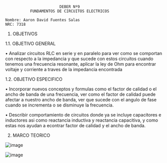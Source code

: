                             DEBER Nº9
               FUNDAMENTOS DE CIRCUITOS ELECTRICOS
               
    Nombre: Aaron David Fuentes Salas
    NRC: 7318
    
1. OBJETIVOS

1.1. OBJETIVO GENERAL

• Analizar circuitos RLC en serie y en paralelo para ver como se comportan con respecto a la impedancia y que sucede con estos circuitos cuando tenemos una frecuencia resonante, aplicar la ley de Ohm para encontrar voltaje y corriente a traves de la impedancia encontrada

1.2. OBJETIVO ESPECIFICO

• Incorporar nuevos conceptos y formulas como el factor de calidad o el ancho de banda de una frecuencia, ver como el factor de calidad puede afectar a nuestro ancho de banda, ver que sucede con el angulo de fase cuando se incrementa o se disminuye la frecuencia.

• Describir comportamiento de circuitos donde ya se incluye capacitores e inductores asi como reactancia inductiva y reactancia capacitiva, y como estas nos ayudan a econtrar factor de calidad y el ancho de banda.

2. MARCO TEORICO

![image](https://user-images.githubusercontent.com/105386939/187317060-bbf8c0a8-0d9d-435d-976a-d16fb1043390.png)

![image](https://user-images.githubusercontent.com/105386939/187317797-6fb498dc-4c46-4d2a-ad73-cc4da6b7f0e6.png)
